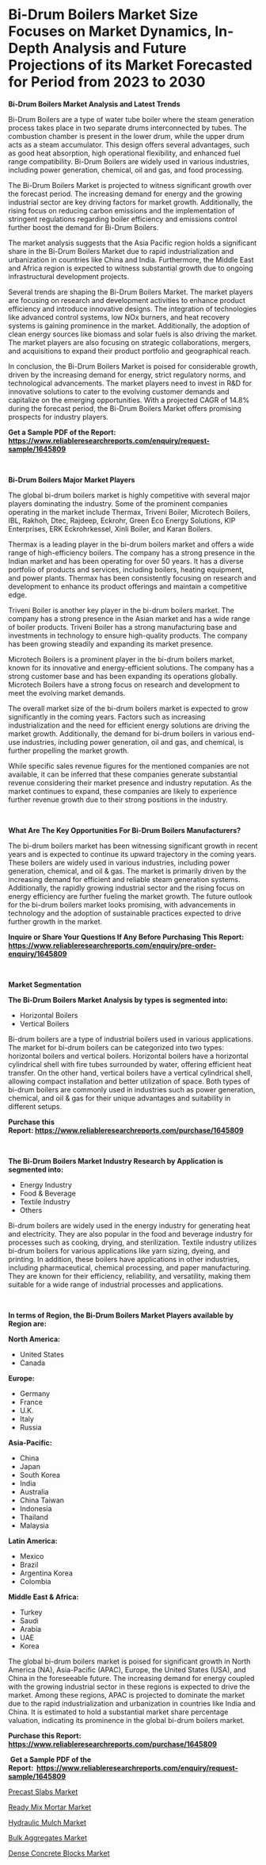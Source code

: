 <p><h1>Bi-Drum Boilers Market Size Focuses on Market Dynamics, In-Depth Analysis and Future Projections of its Market Forecasted for Period from 2023 to 2030</h1></p><p><strong>Bi-Drum Boilers Market Analysis and Latest Trends</strong></p>
<p><p>Bi-Drum Boilers are a type of water tube boiler where the steam generation process takes place in two separate drums interconnected by tubes. The combustion chamber is present in the lower drum, while the upper drum acts as a steam accumulator. This design offers several advantages, such as good heat absorption, high operational flexibility, and enhanced fuel range compatibility. Bi-Drum Boilers are widely used in various industries, including power generation, chemical, oil and gas, and food processing.</p><p>The Bi-Drum Boilers Market is projected to witness significant growth over the forecast period. The increasing demand for energy and the growing industrial sector are key driving factors for market growth. Additionally, the rising focus on reducing carbon emissions and the implementation of stringent regulations regarding boiler efficiency and emissions control further boost the demand for Bi-Drum Boilers.</p><p>The market analysis suggests that the Asia Pacific region holds a significant share in the Bi-Drum Boilers Market due to rapid industrialization and urbanization in countries like China and India. Furthermore, the Middle East and Africa region is expected to witness substantial growth due to ongoing infrastructural development projects.</p><p>Several trends are shaping the Bi-Drum Boilers Market. The market players are focusing on research and development activities to enhance product efficiency and introduce innovative designs. The integration of technologies like advanced control systems, low NOx burners, and heat recovery systems is gaining prominence in the market. Additionally, the adoption of clean energy sources like biomass and solar fuels is also driving the market. The market players are also focusing on strategic collaborations, mergers, and acquisitions to expand their product portfolio and geographical reach.</p><p>In conclusion, the Bi-Drum Boilers Market is poised for considerable growth, driven by the increasing demand for energy, strict regulatory norms, and technological advancements. The market players need to invest in R&D for innovative solutions to cater to the evolving customer demands and capitalize on the emerging opportunities. With a projected CAGR of 14.8% during the forecast period, the Bi-Drum Boilers Market offers promising prospects for industry players.</p></p>
<p><strong>Get a Sample PDF of the Report:&nbsp; <a href="https://www.reliableresearchreports.com/enquiry/request-sample/1645809">https://www.reliableresearchreports.com/enquiry/request-sample/1645809</a></strong></p>
<p>&nbsp;</p>
<p><strong>Bi-Drum Boilers Major Market Players</strong></p>
<p><p>The global bi-drum boilers market is highly competitive with several major players dominating the industry. Some of the prominent companies operating in the market include Thermax, Triveni Boiler, Microtech Boilers, IBL, Rakhoh, Dtec, Rajdeep, Eckrohr, Green Eco Energy Solutions, KIP Enterprises, ERK Eckrohrkessel, Xinli Boiler, and Karan Boilers. </p><p>Thermax is a leading player in the bi-drum boilers market and offers a wide range of high-efficiency boilers. The company has a strong presence in the Indian market and has been operating for over 50 years. It has a diverse portfolio of products and services, including boilers, heating equipment, and power plants. Thermax has been consistently focusing on research and development to enhance its product offerings and maintain a competitive edge.</p><p>Triveni Boiler is another key player in the bi-drum boilers market. The company has a strong presence in the Asian market and has a wide range of boiler products. Triveni Boiler has a strong manufacturing base and investments in technology to ensure high-quality products. The company has been growing steadily and expanding its market presence.</p><p>Microtech Boilers is a prominent player in the bi-drum boilers market, known for its innovative and energy-efficient solutions. The company has a strong customer base and has been expanding its operations globally. Microtech Boilers have a strong focus on research and development to meet the evolving market demands.</p><p>The overall market size of the bi-drum boilers market is expected to grow significantly in the coming years. Factors such as increasing industrialization and the need for efficient energy solutions are driving the market growth. Additionally, the demand for bi-drum boilers in various end-use industries, including power generation, oil and gas, and chemical, is further propelling the market growth.</p><p>While specific sales revenue figures for the mentioned companies are not available, it can be inferred that these companies generate substantial revenue considering their market presence and industry reputation. As the market continues to expand, these companies are likely to experience further revenue growth due to their strong positions in the industry.</p></p>
<p>&nbsp;</p>
<p><strong>What Are The Key Opportunities For Bi-Drum Boilers Manufacturers?</strong></p>
<p><p>The bi-drum boilers market has been witnessing significant growth in recent years and is expected to continue its upward trajectory in the coming years. These boilers are widely used in various industries, including power generation, chemical, and oil & gas. The market is primarily driven by the increasing demand for efficient and reliable steam generation systems. Additionally, the rapidly growing industrial sector and the rising focus on energy efficiency are further fueling the market growth. The future outlook for the bi-drum boilers market looks promising, with advancements in technology and the adoption of sustainable practices expected to drive further growth in the market.</p></p>
<p><strong>Inquire or Share Your Questions If Any Before Purchasing This Report: <a href="https://www.reliableresearchreports.com/enquiry/pre-order-enquiry/1645809">https://www.reliableresearchreports.com/enquiry/pre-order-enquiry/1645809</a></strong></p>
<p>&nbsp;</p>
<p><strong>Market Segmentation</strong></p>
<p><strong>The Bi-Drum Boilers Market Analysis by types is segmented into:</strong></p>
<p><ul><li>Horizontal Boilers</li><li>Vertical Boilers</li></ul></p>
<p><p>Bi-drum boilers are a type of industrial boilers used in various applications. The market for bi-drum boilers can be categorized into two types: horizontal boilers and vertical boilers. Horizontal boilers have a horizontal cylindrical shell with fire tubes surrounded by water, offering efficient heat transfer. On the other hand, vertical boilers have a vertical cylindrical shell, allowing compact installation and better utilization of space. Both types of bi-drum boilers are commonly used in industries such as power generation, chemical, and oil & gas for their unique advantages and suitability in different setups.</p></p>
<p><strong>Purchase this Report:&nbsp;<a href="https://www.reliableresearchreports.com/purchase/1645809">https://www.reliableresearchreports.com/purchase/1645809</a></strong></p>
<p>&nbsp;</p>
<p><strong>The Bi-Drum Boilers Market Industry Research by Application is segmented into:</strong></p>
<p><ul><li>Energy Industry</li><li>Food & Beverage</li><li>Textile Industry</li><li>Others</li></ul></p>
<p><p>Bi-drum boilers are widely used in the energy industry for generating heat and electricity. They are also popular in the food and beverage industry for processes such as cooking, drying, and sterilization. Textile industry utilizes bi-drum boilers for various applications like yarn sizing, dyeing, and printing. In addition, these boilers have applications in other industries, including pharmaceutical, chemical processing, and paper manufacturing. They are known for their efficiency, reliability, and versatility, making them suitable for a wide range of industrial processes and applications.</p></p>
<p>&nbsp;</p>
<p><strong>In terms of Region, the Bi-Drum Boilers Market Players available by Region are:</strong></p>
<p>
    <p> <strong> North America: </strong>
        <ul>
            <li>United States</li>
            <li>Canada</li>
        </ul>
        </p> 
    <p> <strong> Europe: </strong>
        <ul>
            <li>Germany</li>
            <li>France</li>
            <li>U.K.</li>
            <li>Italy</li>
            <li>Russia</li>
        </ul>
        </p> 
    <p> <strong> Asia-Pacific: </strong>
        <ul>
            <li>China</li>
            <li>Japan</li>
            <li>South Korea</li>
            <li>India</li>
            <li>Australia</li>
            <li>China Taiwan</li>
            <li>Indonesia</li>
            <li>Thailand</li>
            <li>Malaysia</li>
        </ul>
        </p> 
    <p> <strong> Latin America: </strong>
        <ul>
            <li>Mexico</li>
            <li>Brazil</li>
            <li>Argentina Korea</li>
            <li>Colombia</li>
        </ul>
        </p> 
    <p> <strong> Middle East & Africa: </strong>
        <ul>
            <li>Turkey</li>
            <li>Saudi</li>
            <li>Arabia</li>
            <li>UAE</li>
            <li>Korea</li>
        </ul>
    </p>
    </p>
<p><p>The global bi-drum boilers market is poised for significant growth in North America (NA), Asia-Pacific (APAC), Europe, the United States (USA), and China in the foreseeable future. The increasing demand for energy coupled with the growing industrial sector in these regions is expected to drive the market. Among these regions, APAC is projected to dominate the market due to the rapid industrialization and urbanization in countries like India and China. It is estimated to hold a substantial market share percentage valuation, indicating its prominence in the global bi-drum boilers market.</p></p>
<p><strong>Purchase this Report: <a href="https://www.reliableresearchreports.com/purchase/1645809">https://www.reliableresearchreports.com/purchase/1645809</a></strong></p>
<p>&nbsp;<strong>Get a Sample PDF of the Report:&nbsp;&nbsp;<a href="https://www.reliableresearchreports.com/enquiry/request-sample/1645809">https://www.reliableresearchreports.com/enquiry/request-sample/1645809</a></strong></p>
<p><strong></strong></p>
<p><p><a href="https://medium.com/@olenwuckert56/precast-slabs-market-research-report-its-history-and-forecast-2023-to-2030-b74d989a63bd">Precast Slabs Market</a></p><p><a href="https://medium.com/@linneahilll6456/ready-mix-mortar-market-share-evolution-and-market-growth-trends-2023-2030-98ef8b479ee7">Ready Mix Mortar Market</a></p><p><a href="https://medium.com/@jenniferwhite656/hydraulic-mulch-market-exploring-market-share-market-trends-and-future-growth-3edf18631ec7">Hydraulic Mulch Market</a></p><p><a href="https://medium.com/@bonniehoppe2023/bulk-aggregates-market-the-key-to-successful-business-strategy-forecast-till-2030-bd09683dac21">Bulk Aggregates Market</a></p><p><a href="https://medium.com/@randysimpson755/dense-concrete-blocks-market-size-reveals-the-best-marketing-channels-in-global-industry-4fbd8f501f73">Dense Concrete Blocks Market</a></p></p>